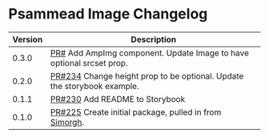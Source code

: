 # Psammead Image Changelog

| Version | Description                                                                                                                                    |
| ------- | ---------------------------------------------------------------------------------------------------------------------------------------------- |
| 0.3.0   | [PR#](https://github.com/BBC-News/psammead/pull/) Add AmpImg component. Update Image to have optional srcset prop.                             |
| 0.2.0   | [PR#234](https://github.com/BBC-News/psammead/pull/234) Change height prop to be optional. Update the storybook example.                       |
| 0.1.1   | [PR#230](https://github.com/BBC-News/psammead/pull/230) Add README to Storybook                                                                |
| 0.1.0   | [PR#225](https://github.com/BBC-News/psammead/pull/225) Create initial package, pulled in from [Simorgh](https://github.com/BBC-News/simorgh). |
